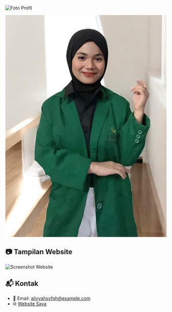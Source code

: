 ![Foto Profil](images/profil.jpeg)

![Foto Profil](profil.jpeg)
## 📷 Tampilan Website

![Screenshot Website](images/foto.jpg)

## 📬 Kontak

- 📧 Email: aliyyahsyfqh@example.com
- 🌐 [Website Saya](https://aliyyahsyfqh.github.io/repo/)
